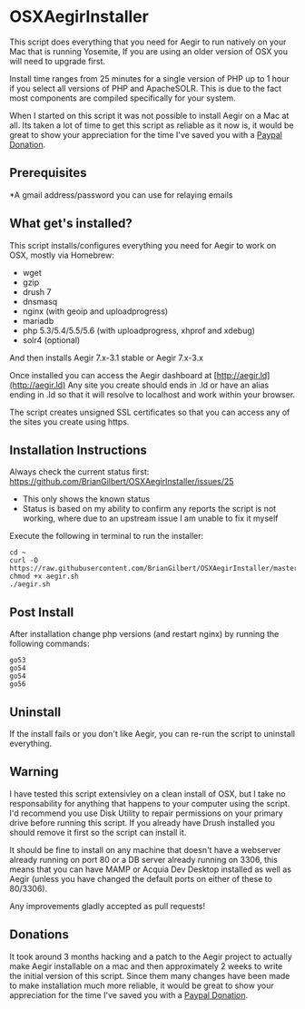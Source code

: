 OSXAegirInstaller
=================

This script does everything that you need for Aegir to run natively on your Mac that is running Yosemite, If you are using an older version of OSX you will need to upgrade first.

Install time ranges from 25 minutes for a single version of PHP up to 1 hour if you select all versions of PHP and ApacheSOLR. This is due to the fact most components are compiled specifically for your system.

When I started on this script it was not possible to install Aegir on a Mac at all. Its taken a lot of time to get this script as reliable as it now is, it would be great to show your appreciation for the time I've saved you with a [Paypal Donation](https://www.paypal.com/webscr?cmd=_donations&business=brian@briangilbert.net&item_name=OSXAegir%20Donation&currency_code=USD).

Prerequisites
-----------------
*A gmail address/password you can use for relaying emails

What get's installed?
---------------------------
This script installs/configures everything you need for Aegir to work on OSX, mostly via Homebrew:
* wget
* gzip
* drush 7
* dnsmasq
* nginx (with geoip and uploadprogress)
* mariadb
* php 5.3/5.4/5.5/5.6 (with uploadprogress, xhprof and xdebug)
* solr4 (optional)

And then installs Aegir 7.x-3.1 stable or Aegir 7.x-3.x

Once installed you can access the Aegir dashboard at [http://aegir.ld](http://aegir.ld)
Any site you create should ends in .ld or have an alias ending in .ld so that it will resolve to localhost and work within your browser.

The script creates unsigned SSL certificates so that you can access any of the sites you create using https.

Installation Instructions
------------------------------
Always check the current status first: https://github.com/BrianGilbert/OSXAegirInstaller/issues/25

* This only shows the known status
* Status is based on my ability to confirm any reports the script is not working, where due to an upstream issue I am unable to fix it myself

Execute the following in terminal to run the installer:

    cd ~
    curl -O https://raw.githubusercontent.com/BrianGilbert/OSXAegirInstaller/master/aegir.sh
    chmod +x aegir.sh
    ./aegir.sh

Post Install
---------------
After installation change php versions (and restart nginx) by running the following commands:

    go53
    go54
    go54
    go56

Uninstall
-----------
If the install fails or you don't like Aegir, you can re-run the script to uninstall everything.

Warning
-----------
I have tested this script extensivley on a clean install of OSX, but I take no responsability for anything that happens to your computer using the script.
I'd recommend you use Disk Utility to repair permissions on your primary drive before running this script. If you already have Drush installed you should remove it first so the script can install it.

It should be fine to install on any machine that doesn't have a webserver already running on port 80 or a DB server already running on 3306, this means that you can have MAMP or Acquia Dev Desktop installed as well as Aegir (unless you have changed the default ports on either of these to 80/3306).

Any improvements gladly accepted as pull requests!

Donations
-------------
It took around 3 months hacking and a patch to the Aegir project to actually make Aegir installable on a mac and then approximately 2 weeks to write the initial version of this script. Since them many changes have been made to make installation much more reliable, it would be great to show your appreciation for the time I've saved you with a [Paypal Donation](https://www.paypal.com/webscr?cmd=_donations&business=brian@briangilbert.net&item_name=OSXAegir%20Donation&currency_code=USD).

